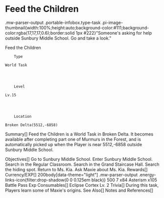# Feed the Children

.mw-parser-output .portable-infobox.type-task .pi-image-thumbnail{width:100%;height:auto;background-color:#111;background-color:rgba(17,17,17,0.6);border:solid 1px #222}"Someone's asking for help outside Sunbury Middle School. Go and take a look."

Feed the Children

	

	
		Type
	
	World Task



	
		Level
	
	Lv.15



	
		Location
	
	Broken Delta(5512,-6858)





Summary[]
Feed the Children is a World Task in Broken Delta. It becomes available after completing part one of Murmurs in the Forest, and is automatically picked up when the Player is near 5512,-6858 outside Sunbury Middle School.

Objectives[]
Go to Sunbury Middle School.
Enter Sunbury Middle School.
Search in the Regular Classroom.
Search in the Grand Staircase Hall.
Search the hiding spot.
Return to Ms. Kia.
Ask Maxie about Ms. Kia.
Rewards[]
Currency/EXP[]
 200body[data-theme="light"] .mw-parser-output .energy-links-icon{filter:drop-shadow(0 0 0.125em black)}
500
 7
x84 Asterism
x105 Battle Pass Exp
Consumables[]
Eclipse Cortex Lv. 2
Trivia[]
During this task, Players learn some of Maxie's origins.
See Also[]
Notes and References[]
